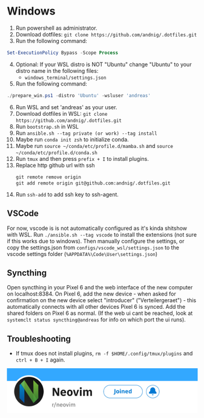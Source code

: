 # Windows

1. Run powershell as administrator.
2. Download dotfiles: `git clone https://github.com/andnig/.dotfiles.git`
3. Run the following command:
```powershell
Set-ExecutionPolicy Bypass -Scope Process
```
4. Optional: If your WSL distro is NOT "Ubuntu" change "Ubuntu" to your distro name in the following
    files:
    - `windows_terminal/settings.json`
5. Run the following command:
```powershell
./prepare_win.ps1 -distro 'Ubuntu' -wsluser 'andreas'
```
6. Run WSL and set 'andreas' as your user.
7. Download dotfiles in WSL: `git clone https://github.com/andnig/.dotfiles.git`
8. Run `bootstrap.sh` in WSL
9. Run `ansible.sh --tag private (or work) --tag install`
10. Maybe run `conda init zsh` to initialize conda.
11. Maybe run `source ~/conda/etc/profile.d/mamba.sh` and `source ~/conda/etc/profile.d/conda.sh`
12. Run `tmux` and then press `prefix + I` to install plugins.
13. Replace http github url with ssh
    ```
    git remote remove origin
    git add remote origin git@github.com:andnig/.dotfiles.git
    ```
14. Run `ssh-add` to add ssh key to ssh-agent.

## VSCode
For now, vscode is is not automatically configured as it's kinda shitshow with WSL.
Run `./ansible.sh --tag vscode` to install the extensions (not sure if this works due to windows).
Then manually configure the settings, or copy the settings.json from 
`configs/vscode_wsl/settings.json` to the vscode settings folder 
(`%APPDATA%\Code\User\settings.json`)

## Syncthing
Open syncthing in your Pixel 6 and the web interface of the new computer on localhost:8384. 
On Pixel 6, add the new device - when asked for confirmation on the new device select "introducer"
("Verteilergeraet") - this automatically connects with all other devices Pixel 6 is synced.
Add the shared folders on Pixel 6 as normal.
(If the web ui cant be reached, look at `systemclt status syncthing@andreas` for info on which
port the ui runs).

## Troubleshooting

- If tmux does not install plugins, `rm -f $HOME/.config/tmux/plugins` and `ctrl + B + I` again.

![image](./remote.png)

